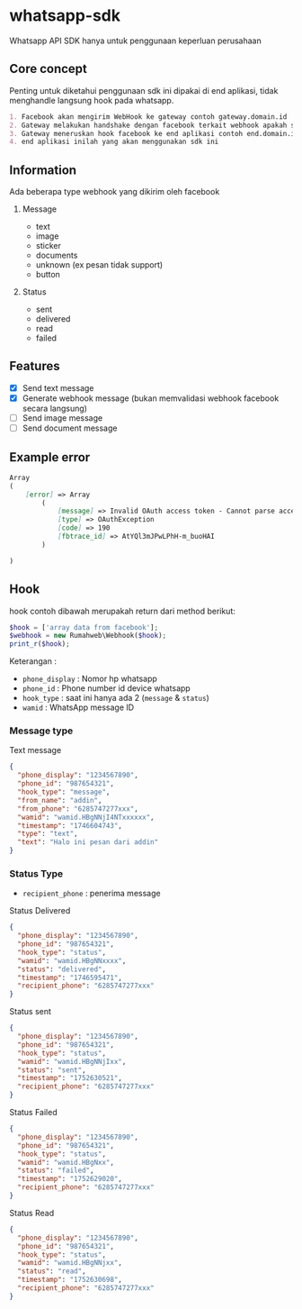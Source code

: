 # whatsapp-sdk

Whatsapp API SDK hanya untuk penggunaan keperluan perusahaan

## Core concept

Penting untuk diketahui penggunaan sdk ini dipakai di end aplikasi, tidak menghandle langsung hook pada whatsapp.

```md
1. Facebook akan mengirim WebHook ke gateway contoh gateway.domain.id
2. Gateway melakukan handshake dengan facebook terkait webhook apakah sesuai key atau tidak
3. Gateway meneruskan hook facebook ke end aplikasi contoh end.domain.id
4. end aplikasi inilah yang akan menggunakan sdk ini
```

## Information

Ada beberapa type webhook yang dikirim oleh facebook

1. Message

    - text
    - image
    - sticker
    - documents
    - unknown (ex pesan tidak support)
    - button

2. Status

    - sent
    - delivered
    - read
    - failed

## Features

- [x] Send text message
- [x] Generate webhook message (bukan memvalidasi webhook facebook secara langsung)
- [ ] Send image message
- [ ] Send document message

## Example error

```md
Array
(
    [error] => Array
        (
            [message] => Invalid OAuth access token - Cannot parse access token
            [type] => OAuthException
            [code] => 190
            [fbtrace_id] => AtYQl3mJPwLPhH-m_buoHAI
        )

)
```


## Hook

hook contoh dibawah merupakah return dari method berikut:

```php
$hook = ['array data from facebook'];
$webhook = new Rumahweb\Webhook($hook);
print_r($hook);
```

Keterangan :

- `phone_display` : Nomor hp whatsapp
- `phone_id` : Phone number id device whatsapp
- `hook_type` : saat ini hanya ada 2 (`message` & `status`)
- `wamid` : WhatsApp message ID

### Message type

Text message

```json
{
  "phone_display": "1234567890",
  "phone_id": "987654321",
  "hook_type": "message",
  "from_name": "addin",
  "from_phone": "6285747277xxx",
  "wamid": "wamid.HBgNNjI4NTxxxxxx",
  "timestamp": "1746604743",
  "type": "text",
  "text": "Halo ini pesan dari addin"
}
```

### Status Type

- `recipient_phone` : penerima message

Status Delivered

```json
{
  "phone_display": "1234567890",
  "phone_id": "987654321",
  "hook_type": "status",
  "wamid": "wamid.HBgNNxxxx",
  "status": "delivered",
  "timestamp": "1746595471",
  "recipient_phone": "6285747277xxx"
}
```

Status sent

```json
{
  "phone_display": "1234567890",
  "phone_id": "987654321",
  "hook_type": "status",
  "wamid": "wamid.HBgNNjIxx",
  "status": "sent",
  "timestamp": "1752630521",
  "recipient_phone": "6285747277xxx"
}
```

Status Failed

```json
{
  "phone_display": "1234567890",
  "phone_id": "987654321",
  "hook_type": "status",
  "wamid": "wamid.HBgNxx",
  "status": "failed",
  "timestamp": "1752629020",
  "recipient_phone": "6285747277xxx"
}
```

Status Read

```json
{
  "phone_display": "1234567890",
  "phone_id": "987654321",
  "hook_type": "status",
  "wamid": "wamid.HBgNNjxx",
  "status": "read",
  "timestamp": "1752630698",
  "recipient_phone": "6285747277xxx"
}
```
